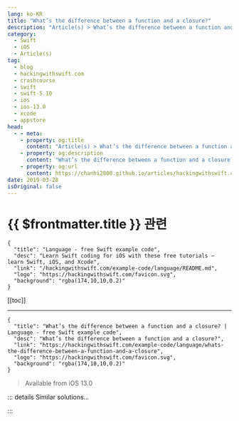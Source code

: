```yaml
---
lang: ko-KR
title: "What’s the difference between a function and a closure?"
description: "Article(s) > What’s the difference between a function and a closure?"
category:
  - Swift
  - iOS
  - Article(s)
tag: 
  - blog
  - hackingwithswift.com
  - crashcourse
  - swift
  - swift-5.10
  - ios
  - ios-13.0
  - xcode
  - appstore
head:
  - - meta:
    - property: og:title
      content: "Article(s) > What’s the difference between a function and a closure?"
    - property: og:description
      content: "What’s the difference between a function and a closure?"
    - property: og:url
      content: https://chanhi2000.github.io/articles/hackingwithswift.com/example-code/language/whats-the-difference-between-a-function-and-a-closure.html
date: 2019-03-28
isOriginal: false
---
```


# {{ $frontmatter.title }} 관련

```component VPCard
{
  "title": "Language - free Swift example code",
  "desc": "Learn Swift coding for iOS with these free tutorials – learn Swift, iOS, and Xcode",
  "link": "/hackingwithswift.com/example-code/language/README.md",
  "logo": "https://hackingwithswift.com/favicon.svg",
  "background": "rgba(174,10,10,0.2)"
}
```

[[toc]]

---

```component VPCard
{
  "title": "What’s the difference between a function and a closure? | Language - free Swift example code",
  "desc": "What’s the difference between a function and a closure?",
  "link": "https://hackingwithswift.com/example-code/language/whats-the-difference-between-a-function-and-a-closure",
  "logo": "https://hackingwithswift.com/favicon.svg",
  "background": "rgba(174,10,10,0.2)"
}
```

> Available from iOS 13.0

<!-- TODO: 작성 -->

<!-- 
Closures and functions are very similar in Swift, but there are some subtle differences. When you’re learning, it’s easiest to think of a closure as being a function that doesn’t have a name of its own, and captures any values from its environment.

Nested functions – functions inside other functions – also capture values from their environment, but they have a name. As for global functions – functions that aren’t inside another function or type – they are also like closures, except they have a name and *don’t* capture values from their environment. Like I said, the differences are subtle!

Helpfully, Swift completely blurs the lines between functions, methods, operators, and closures, allowing us to use them interchangeably as long as they accept and return the correct types of data.

-->

::: details Similar solutions…

<!--
/quick-start/swiftui/swiftui-tips-and-tricks">SwiftUI tips and tricks 
/quick-start/swiftui/all-swiftui-property-wrappers-explained-and-compared">All SwiftUI property wrappers explained and compared 
/example-code/uikit/how-to-create-live-playgrounds-in-xcode">How to create live playgrounds in Xcode 
/example-code/games/how-to-create-a-random-terrain-tile-map-using-sktilemapnode-and-gkperlinnoisesource">How to create a random terrain tile map using SKTileMapNode and GKPerlinNoiseSource 
/quick-start/swiftui/how-to-use-instruments-to-profile-your-swiftui-code-and-identify-slow-layouts">How to use Instruments to profile your SwiftUI code and identify slow layouts</a>
-->

:::

